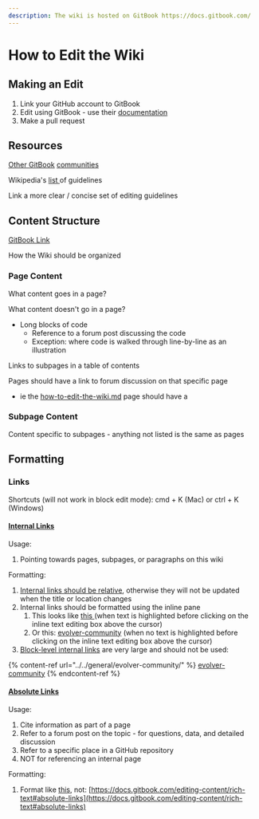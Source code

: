 ```yaml
---
description: The wiki is hosted on GitBook https://docs.gitbook.com/
---
```


# How to Edit the Wiki

## Making an Edit

1. Link your GitHub account to GitBook
2. Edit using GitBook - use their [documentation](https://docs.gitbook.com/)
3. Make a pull request

## Resources

[Other ](https://www.gitbook.com/explore)[GitBook](https://docs.airbyte.com/contributing-to-airbyte/) [communities](https://docs.rocket.chat/)

Wikipedia's [list ](https://en.wikipedia.org/wiki/Wikipedia:List\_of\_guidelines#Content\_guide)of guidelines

Link a more clear / concise set of editing guidelines

## Content Structure

[GitBook Link](https://docs.gitbook.com/editing-content/content-structure)

How the Wiki should be organized

### Page Content

What content goes in a page?

What content doesn't go in a page?

* Long blocks of code
  * Reference to a forum post discussing the code
  * Exception: where code is walked through line-by-line as an illustration

Links to subpages in a table of contents

Pages should have a link to forum discussion on that specific page

* ie the [how-to-edit-the-wiki.md](how-to-edit-the-wiki.md "mention") page should have a&#x20;

### Subpage Content

Content specific to subpages - anything not listed is the same as pages

## Formatting

### Links

Shortcuts (will not work in block edit mode):  cmd + K (Mac) or ctrl + K (Windows)

#### [Internal Links](https://docs.gitbook.com/editing-content/rich-text#relative-links)

Usage:

1. Pointing towards pages, subpages, or paragraphs on this wiki

Formatting:

1. [Internal links should be relative](https://docs.gitbook.com/editing-content/content-structure), otherwise they will not be updated when the title or location changes
2. Internal links should be formatted using the inline pane
   1. This looks like [this ](../../general/evolver-community/)(when text is highlighted before clicking on the inline text editing box above the cursor)&#x20;
   2. Or this: [evolver-community](../../general/evolver-community/ "mention") (when no text is highlighted before clicking on the inline text editing box above the cursor)
3. [Block-level internal links](https://docs.gitbook.com/editing-content/content-structure) are very large and should not be used:

{% content-ref url="../../general/evolver-community/" %}
[evolver-community](../../general/evolver-community/)
{% endcontent-ref %}

#### [Absolute Links](https://docs.gitbook.com/editing-content/rich-text#absolute-links)

Usage:

1. Cite information as part of a page
2. Refer to a forum post on the topic - for questions, data, and detailed discussion
3. Refer to a specific place in a GitHub repository
4. NOT for referencing an internal page

Formatting:

1. Format like [this](https://docs.gitbook.com/editing-content/rich-text#absolute-links), not: [https://docs.gitbook.com/editing-content/rich-text#absolute-links](https://docs.gitbook.com/editing-content/rich-text#absolute-links)

